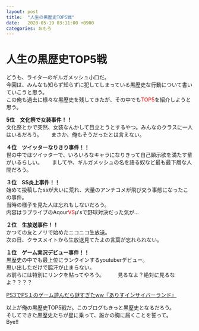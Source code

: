 ```yaml
---
layout: post
title:  "人生の黒歴史TOP5戦"
date:   2020-05-19 03:11:00 +0900
categories: おもろ
---
```

# 人生の黒歴史TOP5戦
どうも、ライターのギルガメッシュ小口だ。  
今回は、みんなも知らず知らずに犯してしまっている黒歴史な行動について書いていこうと思う。  
この俺も過去に様々な黒歴史を残してきたが、その中でも<span style="color: red; ">TOP5</span>を紹介しようと思う。  


**5位　文化祭で女装事件！！**  
文化祭とかで突然、女装なんかして目立とうとするやつ。みんなのクラスに一人はいるだろう。　　
まさか、俺もそうだったとは言えない。　　


**４位　ツイッターなりきり事件！！**   
世の中ではツイッターで、いろいろなキャラになりきって自己顕示欲を満たす輩がいるらしい。　　
ましてや、ギルガメッシュの名を語る奴など最も最下層な人間だろう。　　


**３位　SS炎上事件！！**  
始めて投稿したssが大いに荒れ、大量のアンチコメが飛び交う事態になったこの事件。  
当時の様子を見た人は忘れもしないだろう。  
内容はラブライブのAqour<span style="color: red; ">VS</span>μ'sで野球対決だった気が...  


**２位　生放送事件！！**  
かつての友とノリで始めたニコニコ生放送。  
次の日、クラスメイトから生放送見てたよの言葉が忘れられない。　　


**１位　ゲーム実況デビュー事件！！**  
黒歴史の中でも最上位にランクインするyoutuberデビュー。  
思い出しただけで脇汗が止まらない。  
お前らには特別にリンクを貼ってやろう。    　　
見るなよ？絶対に見るなよ？？？？  

[PS3でPS１のゲーム遊んだら謎すぎたww『ありすインサイバーランド』](https://www.youtube.com/watch?v=D7RJQToNdeY&t=172s)  

以上が俺の黒歴史TOP5戦だ。このブログもきっと黒歴史となるだろう。  
そしてできた黒歴史たちが星に乗って、誰かの胸に届くことを誓って。  
Bye!!
